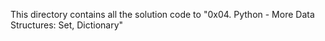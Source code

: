 This directory contains all the solution code to "0x04. Python - More Data Structures: Set, Dictionary"
